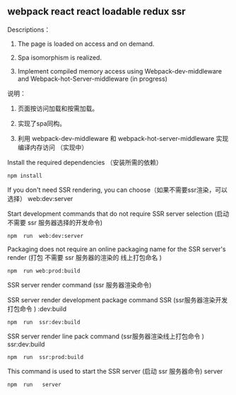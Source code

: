##  webpack react react loadable redux ssr

 Descriptions：

1. The page is loaded on access and on demand. 

2. Spa isomorphism is realized. 

3. Implement compiled memory access using Webpack-dev-middleware and Webpack-hot-Server-middleware (in progress)



说明：

1. 页面按访问加载和按需加载。

2. 实现了spa同构。
3.  利用 webpack-dev-middleware 和  webpack-hot-server-middleware  实现 编译内存访问 （实现中）



Install the required dependencies （安装所需的依赖）

```
npm install
```

If you don't need SSR rendering, you can choose（如果不需要ssr渲染，可以选择） web:dev:server

Start development commands that do not require SSR server selection (启动 不需要 ssr 服务器选择的开发命令)

```
npm  run  web:dev:server
```

Packaging does not require an online packaging name for the SSR server's render (打包 不需要 ssr 服务器的渲染的 线上打包命名 )

```
npm  run web:prod:build
```



SSR server render command (ssr 服务器渲染命令)

SSR server render development package command SSR (ssr服务器渲染开发打包命令 ) :dev:build 

```
npm  run  ssr:dev:build
```

SSR server render line pack command  (ssr服务器渲染线上打包命令 ) ssr:dev:build

```
npm  run  ssr:prod:build
```

This command is used to start the SSR server (启动 ssr 服务器命令)  server

```
npm  run   server 
```

